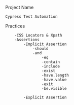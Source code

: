 Project Name

    Cypress Test Automation

Practices

        -CSS Locators & Xpath
        -Assertions
            -Implicit Assertion
                -should
                -and
                    -eq
                    -contain
                    -include
                    -exist
                    -have.length
                    -have.value
                    -exit
                    -be.visible

            -Explicit Assertion
